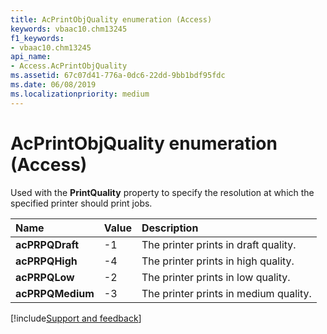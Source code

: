 ```yaml
---
title: AcPrintObjQuality enumeration (Access)
keywords: vbaac10.chm13245
f1_keywords:
- vbaac10.chm13245
api_name:
- Access.AcPrintObjQuality
ms.assetid: 67c07d41-776a-0dc6-22dd-9bb1bdf95fdc
ms.date: 06/08/2019
ms.localizationpriority: medium
---
```



# AcPrintObjQuality enumeration (Access)

Used with the **PrintQuality** property to specify the resolution at which the specified printer should print jobs.

|Name|Value|Description|
|:-----|:-----|:-----|
|**acPRPQDraft**|-1|The printer prints in draft quality.|
|**acPRPQHigh**|-4|The printer prints in high quality.|
|**acPRPQLow**|-2|The printer prints in low quality.|
|**acPRPQMedium**|-3|The printer prints in medium quality.|

[!include[Support and feedback](~/includes/feedback-boilerplate.md)]